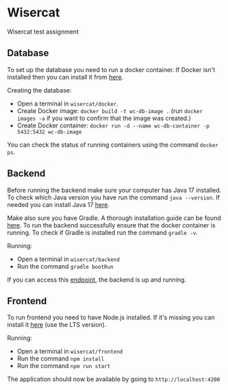# Wisercat
Wisercat test assignment


## Database

To set up the database you need to run a docker container. If Docker isn't installed then you can install it from [here](https://www.docker.com/products/docker-desktop/).

Creating the database:
* Open a terminal in `wisercat/docker`.
* Create Docker image: ```docker build -t wc-db-image .``` (run `docker images -a` if you want to confirm that the image was created.)
* Create Docker container: ```docker run -d --name wc-db-container -p 5432:5432 wc-db-image```

You can check the status of running containers using the command ```docker ps```.


## Backend

Before running the backend make sure your computer has Java 17 installed. To check which Java version you have run the command ```java --version```.
If needed you can install Java 17 [here](https://www.oracle.com/java/technologies/javase/jdk17-archive-downloads.html).

Make also sure you have Gradle. A thorough installation guide can be found [here](https://gradle.org/install/).
To run the backend successfully ensure that the docker container is running. To check if Gradle is installed run the command `gradle -v`.

Running:
- Open a terminal in ``wisercat/backend``
- Run the command ``gradle bootRun``

If you can access this [endpoint](HTTP://localhost:8081/api/health/check), the backend is up and running.

## Frontend

To run frontend you need to have Node.js installed. If it's missing you can install it [here](https://nodejs.org/en/download) (use the LTS version).

Running:
- Open a terminal in ``wisercat/frontend``
- Run the command ``npm install``
- Run the command ``npm run start``

The application should now be available by going to `http://localhost:4200`

